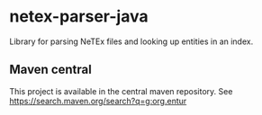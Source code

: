 # netex-parser-java

Library for parsing NeTEx files and looking up entities in an index.

## Maven central
This project is available in the central maven repository.
See https://search.maven.org/search?q=g:org.entur